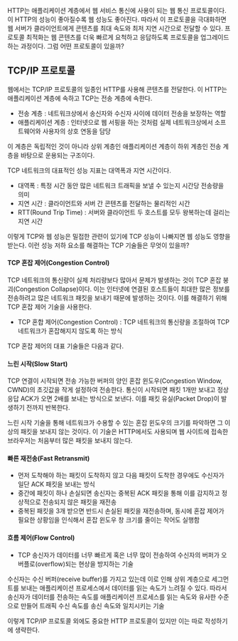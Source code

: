 HTTP는 애플리케이션 계층에서 웹 서비스 통신에 사용이 되는 웹 통신 프로토콜이다. 이 HTTP의 성능이 좋아질수록 웹 성능도 좋아진다. 따라서 이 프로토콜을 극대화하면 웹 서버가 클라이언트에게 콘텐츠를 최대 속도와 최저 지연 시간으로 전달할 수 있다. 프로토콜 최적화는 웹 콘텐츠를 더욱 빠르게 요척하고 응답하도록 프로토콜을 업그레이드 하는 과정이다. 그럼 어떤 프로토콜이 있을까?

## TCP/IP 프로토콜

웹에서는 TCP/IP 프로토콜의 일종인 HTTP를 사용해 콘텐츠를 전달한다. 이 HTTP는 애플리케이션 계층에 속하고 TCP는 전송 계층에 속한다.

- 전송 계층 : 네트워크상에서 송신자와 수신자 사이에 데이터 전송을 보장하는 역할
- 애플리케이션 계층 : 인터넷으로 웹 서핑을 하는 것처럼 실제 네트워크상에서 소프트웨어와 사용자의 상호 연동을 담당

이 계층은 독립적인 것이 아니라 상위 계층인 애플리케이션 계층이 하위 계층인 전송 계층을 바탕으로 운용되는 구조이다.

TCP 네트워크의 대표적인 성능 지표는 대역폭과 지연 시간이다.

- 대역폭 : 특정 시간 동안 많은 네트워크 트래픽을 보낼 수 있는지 시간당 전송량을 의미
- 지연 시간 : 클라이언트와 서버 간 콘텐츠를 전달하는 물리적인 시간
- RTT(Round Trip Time) : 서버와 클라이언트 두 호스트를 모두 왕복하는데 걸리는 지연 시간

이렇게 TCP와 웹 성능은 밀접한 관련이 있기에 TCP 성능이 나빠지면 웹 성능도 영향을 받는다. 이런 성능 저하 요소를 해결하는 TCP 기술들은 무엇이 있을까?

#### TCP 혼잡 제어(Congestion Control)

TCP 네트워크의 통신량이 실제 처리량보다 많아서 문제가 발생하는 것이 TCP 혼잡 붕괴(Congestion Collapse)이다. 이는 인터넷에 연결된 호스트들이 최대한 많은 정보를 전송하려고 많은 네트워크 패킷을 보내기 때문에 발생하는 것이다. 이를 해결하기 위해 TCP 혼잡 제어 기술을 사용한다.

- TCP 혼합 제어(Congestion Control) : TCP 네트워크의 통신량을 조절하여 TCP 네트워크가 혼잡해지지 않도록 하는 방식

TCP 혼잡 제어의 대표 기술들은 다음과 같다.

#### 느린 시작(Slow Start)

TCP 연결이 시작되면 전송 가능한 버퍼의 양인 혼잡 윈도우(Congestion Window, CWND)의 초깃값을 작게 설정하여 전송한다. 통신이 시작되면 패킷 1개만 보내고 정상 응답 ACK가 오면 2배를 보내는 방식으로 보낸다. 이를 패킷 유실(Packet Drop)이 발생하기 전까지 반복한다.

느린 시작 기술을 통해 네트워크가 수용할 수 있는 혼잡 윈도우의 크기를 파악하면 그 이상의 패킷을 보내지 않는 것이다. 이 기술은 HTTP에서도 사용되며 웹 사이트에 접속한 브라우저는 처음부터 많은 패킷을 보내지 않는다.

#### 빠른 재전송(Fast Retransmit)

- 먼저 도착해야 하는 패킷이 도착하지 않고 다음 패킷이 도착한 경우에도 수신자가 일단 ACK 패킷을 보내는 방식
- 중간에 패킷이 하나 손실되면 송신자는 중복된 ACK 패킷을 통해 이를 감지하고 정상적으로 전송되지 않은 패킷을 재전송
- 중복된 패킷을 3개 받으면 반드시 손실된 패킷을 재전송하며, 동시에 혼잡 제어가 필요한 상황임을 인식해서 혼잡 윈도우 창 크기를 줄이는 작어도 실행함

#### 흐름 제어(Flow Control)

- TCP 송신자가 데이터를 너무 빠르게 혹은 너무 많이 전송하여 수신자의 버퍼가 오버플로(overflow)되는 현상을 방지하는 기술

수신자는 수신 버퍼(receive buffer)를 가지고 있는데 이로 인해 상위 계층으로 세그먼트를 보내는 애플리케이션 프로세스에서 데이터를 읽는 속도가 느려질 수 있다. 따라서 송신자가 데이터를 전송하는 속도를 애플리케이션 프로세스를 읽는 속도와 유사한 수준으로 만들어 트래픽 수신 속도를 송신 속도와 일치시키는 기술

이렇게 TCP/IP 프로토콜 외에도 중요한 HTTP 프로토콜이 있지만 이는 따로 작성하기에 생략한다.